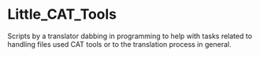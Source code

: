 # Little_CAT_Tools

Scripts by a translator dabbing in programming to help with tasks related to handling files used CAT tools or to the translation process in general.